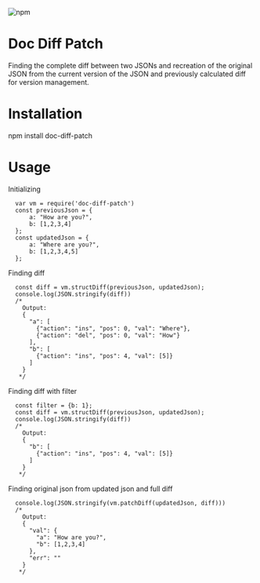 ![npm](https://img.shields.io/npm/v/beholdjs?style=flat-square) 


# Doc Diff Patch 

Finding the complete diff between two JSONs and recreation of the original JSON from the current version of the JSON and previously calculated diff for version management. 

# Installation

npm install doc-diff-patch

# Usage

Initializing

```
  var vm = require('doc-diff-patch')
  const previousJson = {
      a: "How are you?",
      b: [1,2,3,4]
  };
  const updatedJson = {
      a: "Where are you?",
      b: [1,2,3,4,5]
  };
```

Finding diff

```
  const diff = vm.structDiff(previousJson, updatedJson);
  console.log(JSON.stringify(diff))
  /*
    Output: 
    {
      "a": [
        {"action": "ins", "pos": 0, "val": "Where"},
        {"action": "del", "pos": 0, "val": "How"}
      ],
      "b": [
        {"action": "ins", "pos": 4, "val": [5]}
      ]
    }
   */
```

Finding diff with filter

```
  const filter = {b: 1};
  const diff = vm.structDiff(previousJson, updatedJson);
  console.log(JSON.stringify(diff))
  /*
    Output: 
    {
      "b": [
        {"action": "ins", "pos": 4, "val": [5]}
      ]
    }
   */
```

Finding original json from updated json and full diff

```
  console.log(JSON.stringify(vm.patchDiff(updatedJson, diff)))
  /*
    Output: 
    {
      "val": {
        "a": "How are you?",
        "b": [1,2,3,4]
      },
      "err": ""
    }
   */
```
